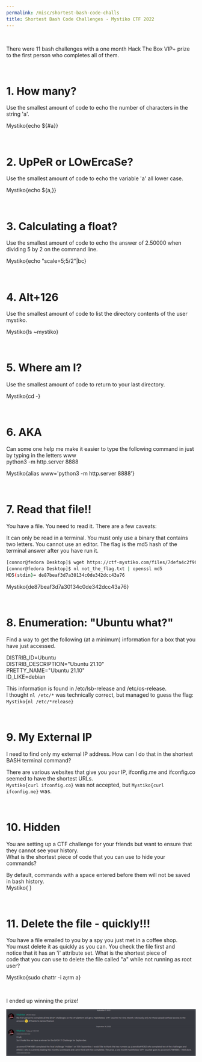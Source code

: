 ```yaml
---
permalink: /misc/shortest-bash-code-challs
title: Shortest Bash Code Challenges - Mystiko CTF 2022
---
```


<br>

There were 11 bash challenges with a one month Hack The Box VIP+ prize to the first person who completes all of them.

<br>

# 1. How many?

Use the smallest amount of code to echo the number of characters in the string 'a'.

Mystiko{echo ${#a}}

<br>


# 2. UpPeR or LOwErcaSe?

Use the smallest amount of code to echo the variable 'a' all lower case.

Mystiko{echo ${a,}} 

<br>


# 3. Calculating a float?

Use the smallest amount of code to echo the answer of 2.50000 when dividing 5 by 2 on the command line.

Mystiko{echo "scale=5;5/2"|bc}

<br>


# 4. Alt+126

Use the smallest amount of code to list the directory contents of the user mystiko.

Mystiko{ls ~mystiko}

<br>


# 5. Where am I?

Use the smallest amount of code to return to your last directory.

Mystiko{cd -} 

<br>


# 6. AKA

Can some one help me make it easier to type the following command in just by typing in the letters www <br>
python3 -m http.server 8888 <br>

Mystiko{alias www='python3 -m http.server 8888'}

<br>


# 7. Read that file!!

You have a file. You need to read it. There are a few caveats:

It can only be read in a terminal.
You must only use a binary that contains two letters.
You cannot use an editor.
The flag is the md5 hash of the terminal answer after you have run it.

```bash
[connor@fedora Desktop]$ wget https://ctf-mystiko.com/files/7defa4c2f905792708a51497aa3c278f/not_the_flag.txt -O not_the_flag.txt
[connor@fedora Desktop]$ nl not_the_flag.txt | openssl md5
MD5(stdin)= de87beaf3d7a30134c0de342dcc43a76
```

Mystiko{de87beaf3d7a30134c0de342dcc43a76}

<br>


# 8. Enumeration: "Ubuntu what?"

Find a way to get the following (at a minimum) information for a box that you have just accessed. <br>

DISTRIB_ID=Ubuntu                         <br>
DISTRIB_DESCRIPTION="Ubuntu 21.10"        <br>
PRETTY_NAME="Ubuntu 21.10"                <br>
ID_LIKE=debian                            <br>

This information is found in /etc/lsb-release and /etc/os-release. <br>
I thought `nl /etc/*` was technically correct, but managed to guess the flag: `Mystiko{nl /etc/*release}`

<br>


# 9. My External IP

I need to find only my external IP address. How can I do that in the shortest BASH terminal command?

There are various websites that give you your IP, ifconfig.me and ifconfig.co seemed to have the shortest URLs. <br>
`Mystiko{curl ifconfig.co}` was not accepted, but `Mystiko{curl ifconfig.me}` was.

<br>


# 10. Hidden

You are setting up a CTF challenge for your friends but want to ensure that they cannot see your history. <br>
What is the shortest piece of code that you can use to hide your commands?

By default, commands with a space entered before them will not be saved in bash history. <br>
Mystiko{ }

<br>


# 11. Delete the file - quickly!!!

You have a file emailed to you by a spy you just met in a coffee shop. <br>
You must delete it as quickly as you can. You check the file first and <br>
notice that it has an 'i' attribute set. What is the shortest piece of <br>
code that you can use to delete the file called "a" while not running as root user?

Mystiko{sudo chattr -i a;rm a}


<br>

I ended up winning the prize!

![image](https://raw.githubusercontent.com/Connor-McCartney/Connor-McCartney.github.io/main/_pages/misc/images/bashchallenges.png)
